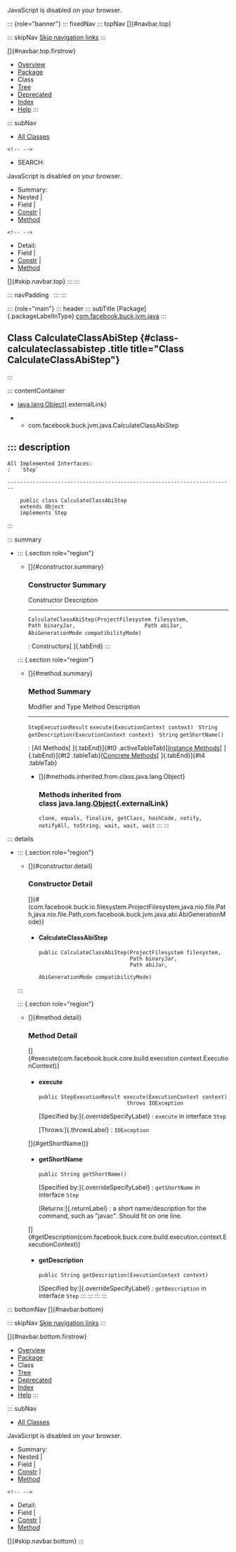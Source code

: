 <div>

JavaScript is disabled on your browser.

</div>

::: {role="banner"}
::: fixedNav
::: topNav
[]{#navbar.top}

::: skipNav
[Skip navigation links](#skip.navbar.top "Skip navigation links")
:::

[]{#navbar.top.firstrow}

-   [Overview](../../../../../index.html)
-   [Package](package-summary.html)
-   Class
-   [Tree](package-tree.html)
-   [Deprecated](../../../../../deprecated-list.html)
-   [Index](../../../../../index-all.html)
-   [Help](../../../../../help-doc.html)
:::

::: subNav
-   [All Classes](../../../../../allclasses.html)

```{=html}
<!-- -->
```
-   SEARCH:

<div>

<div>

JavaScript is disabled on your browser.

</div>

</div>

<div>

-   Summary: 
-   Nested \| 
-   Field \| 
-   [Constr](#constructor.summary) \| 
-   [Method](#method.summary)

```{=html}
<!-- -->
```
-   Detail: 
-   Field \| 
-   [Constr](#constructor.detail) \| 
-   [Method](#method.detail)

</div>

[]{#skip.navbar.top}
:::
:::

::: navPadding
 
:::
:::

::: {role="main"}
::: header
::: subTitle
[Package]{.packageLabelInType} [com.facebook.buck.jvm.java](package-summary.html)
:::

## Class CalculateClassAbiStep {#class-calculateclassabistep .title title="Class CalculateClassAbiStep"}
:::

::: contentContainer
-   [java.lang.Object](http://docs.oracle.com/javase/7/docs/api/java/lang/Object.html?is-external=true "class or interface in java.lang"){.externalLink}

-   -   com.facebook.buck.jvm.java.CalculateClassAbiStep

::: description
-   

    All Implemented Interfaces:
    :   `Step`

    ------------------------------------------------------------------------

        public class CalculateClassAbiStep
        extends Object
        implements Step
:::

::: summary
-   ::: {.section role="region"}
    -   []{#constructor.summary}

        ### Constructor Summary

          Constructor                                                                                                                                                                              Description
          ---------------------------------------------------------------------------------------------------------------------------------------------------------------------------------------- -------------
          `CalculateClassAbiStep​(ProjectFilesystem filesystem,                      Path binaryJar,                      Path abiJar,                      AbiGenerationMode compatibilityMode)`    

          : Constructors[ ]{.tabEnd}
    :::

    ::: {.section role="region"}
    -   []{#method.summary}

        ### Method Summary

          Modifier and Type       Method                                       Description
          ----------------------- -------------------------------------------- -------------
          `StepExecutionResult`   `execute​(ExecutionContext context)`           
          `String`                `getDescription​(ExecutionContext context)`    
          `String`                `getShortName()`                              

          : [All Methods[ ]{.tabEnd}]{#t0 .activeTableTab}[[Instance
          Methods](javascript:show(2);)[ ]{.tabEnd}]{#t2
          .tableTab}[[Concrete
          Methods](javascript:show(8);)[ ]{.tabEnd}]{#t4 .tableTab}

        -   []{#methods.inherited.from.class.java.lang.Object}

            ### Methods inherited from class java.lang.[Object](http://docs.oracle.com/javase/7/docs/api/java/lang/Object.html?is-external=true "class or interface in java.lang"){.externalLink}

            `clone, equals, finalize, getClass, hashCode, notify, notifyAll, toString, wait, wait, wait`
    :::
:::

::: details
-   ::: {.section role="region"}
    -   []{#constructor.detail}

        ### Constructor Detail

        []{#<init>(com.facebook.buck.io.filesystem.ProjectFilesystem,java.nio.file.Path,java.nio.file.Path,com.facebook.buck.jvm.java.abi.AbiGenerationMode)}

        -   #### CalculateClassAbiStep

                public CalculateClassAbiStep​(ProjectFilesystem filesystem,
                                             Path binaryJar,
                                             Path abiJar,
                                             AbiGenerationMode compatibilityMode)
    :::

    ::: {.section role="region"}
    -   []{#method.detail}

        ### Method Detail

        []{#execute(com.facebook.buck.core.build.execution.context.ExecutionContext)}

        -   #### execute

            ``` methodSignature
            public StepExecutionResult execute​(ExecutionContext context)
                                        throws IOException
            ```

            [Specified by:]{.overrideSpecifyLabel}
            :   `execute` in interface `Step`

            [Throws:]{.throwsLabel}
            :   `IOException`

        []{#getShortName()}

        -   #### getShortName

            ``` methodSignature
            public String getShortName()
            ```

            [Specified by:]{.overrideSpecifyLabel}
            :   `getShortName` in interface `Step`

            [Returns:]{.returnLabel}
            :   a short name/description for the command, such as
                \"javac\". Should fit on one line.

        []{#getDescription(com.facebook.buck.core.build.execution.context.ExecutionContext)}

        -   #### getDescription

            ``` methodSignature
            public String getDescription​(ExecutionContext context)
            ```

            [Specified by:]{.overrideSpecifyLabel}
            :   `getDescription` in interface `Step`
    :::
:::
:::
:::

::: bottomNav
[]{#navbar.bottom}

::: skipNav
[Skip navigation links](#skip.navbar.bottom "Skip navigation links")
:::

[]{#navbar.bottom.firstrow}

-   [Overview](../../../../../index.html)
-   [Package](package-summary.html)
-   Class
-   [Tree](package-tree.html)
-   [Deprecated](../../../../../deprecated-list.html)
-   [Index](../../../../../index-all.html)
-   [Help](../../../../../help-doc.html)
:::

::: subNav
-   [All Classes](../../../../../allclasses.html)

<div>

<div>

JavaScript is disabled on your browser.

</div>

</div>

<div>

-   Summary: 
-   Nested \| 
-   Field \| 
-   [Constr](#constructor.summary) \| 
-   [Method](#method.summary)

```{=html}
<!-- -->
```
-   Detail: 
-   Field \| 
-   [Constr](#constructor.detail) \| 
-   [Method](#method.detail)

</div>

[]{#skip.navbar.bottom}
:::

